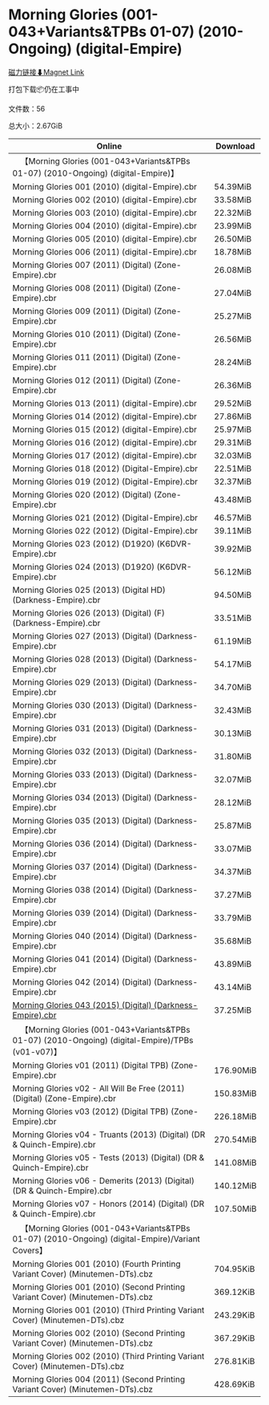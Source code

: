 # Morning Glories (001-043+Variants&TPBs 01-07) (2010-Ongoing) (digital-Empire)

[磁力链接⬇Magnet Link](magnet:?xt=urn:btih:c7a98e3d615a8bd9bc71cb1668220ca2f8093204&dn=Morning%20Glories%20%28001-043%2BVariants%26TPBs%2001-07%29%20%282010-Ongoing%29%20%28digital-Empire%29)

打包下载📦仍在工事中

文件数：56

总大小：2.67GiB

Online | Download
--- | ---
&emsp;【Morning Glories (001-043+Variants&TPBs 01-07) (2010-Ongoing) (digital-Empire)】 | 
Morning Glories 001 (2010) (digital-Empire).cbr | 54.39MiB
Morning Glories 002 (2010) (digital-Empire).cbr | 33.58MiB
Morning Glories 003 (2010) (digital-Empire).cbr | 22.32MiB
Morning Glories 004 (2010) (digital-Empire).cbr | 23.99MiB
Morning Glories 005 (2010) (digital-Empire).cbr | 26.50MiB
Morning Glories 006 (2011) (digital-Empire).cbr | 18.78MiB
Morning Glories 007 (2011) (Digital) (Zone-Empire).cbr | 26.08MiB
Morning Glories 008 (2011) (Digital) (Zone-Empire).cbr | 27.04MiB
Morning Glories 009 (2011) (Digital) (Zone-Empire).cbr | 25.27MiB
Morning Glories 010 (2011) (Digital) (Zone-Empire).cbr | 26.56MiB
Morning Glories 011 (2011) (Digital) (Zone-Empire).cbr | 28.24MiB
Morning Glories 012 (2011) (Digital) (Zone-Empire).cbr | 26.36MiB
Morning Glories 013 (2011) (digital-Empire).cbr | 29.52MiB
Morning Glories 014 (2012) (digital-Empire).cbr | 27.86MiB
Morning Glories 015 (2012) (digital-Empire).cbr | 25.97MiB
Morning Glories 016 (2012) (digital-Empire).cbr | 29.31MiB
Morning Glories 017 (2012) (digital-Empire).cbr | 32.03MiB
Morning Glories 018 (2012) (Digital-Empire).cbr | 22.51MiB
Morning Glories 019 (2012) (Digital-Empire).cbr | 32.37MiB
Morning Glories 020 (2012) (Digital) (Zone-Empire).cbr | 43.48MiB
Morning Glories 021 (2012) (Digital-Empire).cbr | 46.57MiB
Morning Glories 022 (2012) (Digital-Empire).cbr | 39.11MiB
Morning Glories 023 (2012) (D1920) (K6DVR-Empire).cbr | 39.92MiB
Morning Glories 024 (2013) (D1920) (K6DVR-Empire).cbr | 56.12MiB
Morning Glories 025 (2013) (Digital HD) (Darkness-Empire).cbr | 94.50MiB
Morning Glories 026 (2013) (Digital) (F) (Darkness-Empire).cbr | 33.51MiB
Morning Glories 027 (2013) (Digital) (Darkness-Empire).cbr | 61.19MiB
Morning Glories 028 (2013) (Digital) (Darkness-Empire).cbr | 54.17MiB
Morning Glories 029 (2013) (Digital) (Darkness-Empire).cbr | 34.70MiB
Morning Glories 030 (2013) (Digital) (Darkness-Empire).cbr | 32.43MiB
Morning Glories 031 (2013) (Digital) (Darkness-Empire).cbr | 30.13MiB
Morning Glories 032 (2013) (Digital) (Darkness-Empire).cbr | 31.80MiB
Morning Glories 033 (2013) (Digital) (Darkness-Empire).cbr | 32.07MiB
Morning Glories 034 (2013) (Digital) (Darkness-Empire).cbr | 28.12MiB
Morning Glories 035 (2013) (Digital) (Darkness-Empire).cbr | 25.87MiB
Morning Glories 036 (2014) (Digital) (Darkness-Empire).cbr | 33.07MiB
Morning Glories 037 (2014) (Digital) (Darkness-Empire).cbr | 34.37MiB
Morning Glories 038 (2014) (Digital) (Darkness-Empire).cbr | 37.27MiB
Morning Glories 039 (2014) (Digital) (Darkness-Empire).cbr | 33.79MiB
Morning Glories 040 (2014) (Digital) (Darkness-Empire).cbr | 35.68MiB
Morning Glories 041 (2014) (Digital) (Darkness-Empire).cbr | 43.89MiB
Morning Glories 042 (2014) (Digital) (Darkness-Empire).cbr | 43.14MiB
[Morning Glories 043 (2015) (Digital) (Darkness-Empire).cbr](https://github.com/alicewish/markdown/blob/master/comic/Morning-Glories-043-2015-Digital-Darkness-Empire-cbr.md) | 37.25MiB
&emsp;【Morning Glories (001-043+Variants&TPBs 01-07) (2010-Ongoing) (digital-Empire)/TPBs (v01-v07)】 | 
Morning Glories v01 (2011) (Digital TPB) (Zone-Empire).cbr | 176.90MiB
Morning Glories v02 - All Will Be Free (2011) (Digital) (Zone-Empire).cbr | 150.83MiB
Morning Glories v03 (2012) (Digital TPB) (Zone-Empire).cbr | 226.18MiB
Morning Glories v04 - Truants (2013) (Digital) (DR & Quinch-Empire).cbr | 270.54MiB
Morning Glories v05 - Tests (2013) (Digital) (DR & Quinch-Empire).cbr | 141.08MiB
Morning Glories v06 - Demerits (2013) (Digital) (DR & Quinch-Empire).cbr | 140.12MiB
Morning Glories v07 - Honors (2014) (Digital) (DR & Quinch-Empire).cbr | 107.50MiB
&emsp;【Morning Glories (001-043+Variants&TPBs 01-07) (2010-Ongoing) (digital-Empire)/Variant Covers】 | 
Morning Glories 001 (2010) (Fourth Printing Variant Cover) (Minutemen-DTs).cbz | 704.95KiB
Morning Glories 001 (2010) (Second Printing Variant Cover) (Minutemen-DTs).cbz | 369.12KiB
Morning Glories 001 (2010) (Third Printing Variant Cover) (Minutemen-DTs).cbz | 243.29KiB
Morning Glories 002 (2010) (Second Printing Variant Cover) (Minutemen-DTs).cbz | 367.29KiB
Morning Glories 002 (2010) (Third Printing Variant Cover) (Minutemen-DTs).cbz | 276.81KiB
Morning Glories 004 (2011) (Second Printing Variant Cover) (Minutemen-DTs).cbz | 428.69KiB